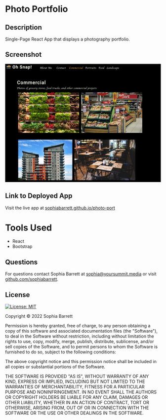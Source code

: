 # Photo Portfolio

## Description
Single-Page React App that displays a photography portfolio.

## Screenshot

![screenshot of app](./screenshot.png)

## Link to Deployed App
Visit the live app at [sophiabarrett.github.io/photo-port](http://sophiabarrett.github.io/photo-port)

# Tools Used

- React
- Bootstrap

## Questions

For questions contact Sophia Barrett at [sophia@yoursummit.media](mailto:sophia@yoursummit.media) or visit [github.com/sophiabarrett](https://github.com/sophiabarrett).

## License

[![License: MIT](https://img.shields.io/badge/License-MIT-yellow.svg)](./LICENSE)

Copyright © 2022 Sophia Barrett

Permission is hereby granted, free of charge, to any person obtaining a copy of this software and associated documentation files (the "Software"), to deal in the Software without restriction, including without limitation the rights to use, copy, modify, merge, publish, distribute, sublicense, and/or sell copies of the Software, and to permit persons to whom the Software is furnished to do so, subject to the following conditions:

The above copyright notice and this permission notice shall be included in all copies or substantial portions of the Software.

THE SOFTWARE IS PROVIDED "AS IS", WITHOUT WARRANTY OF ANY KIND, EXPRESS OR IMPLIED, INCLUDING BUT NOT LIMITED TO THE WARRANTIES OF MERCHANTABILITY, FITNESS FOR A PARTICULAR PURPOSE AND NONINFRINGEMENT. IN NO EVENT SHALL THE AUTHORS OR COPYRIGHT HOLDERS BE LIABLE FOR ANY CLAIM, DAMAGES OR OTHER LIABILITY, WHETHER IN AN ACTION OF CONTRACT, TORT OR OTHERWISE, ARISING FROM, OUT OF OR IN CONNECTION WITH THE SOFTWARE OR THE USE OR OTHER DEALINGS IN THE SOFTWARE.
